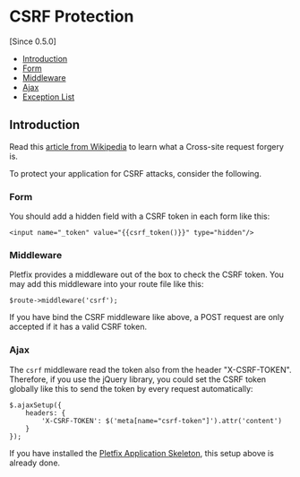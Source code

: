# CSRF Protection

[Since 0.5.0]

- [Introduction](#introduction)
- [Form](#form)
- [Middleware](#middleware)
- [Ajax](#ajax)
- [Exception List](#except)

<a name="introduction"></a>
## Introduction

Read this [article from Wikipedia](https://en.wikipedia.org/wiki/Cross-site_request_forgery) to learn what a 
Cross-site request forgery is.

To protect your application for CSRF attacks, consider the following.

<a name="form"></a>
### Form

You should add a hidden field with a CSRF token in each form like this:

    <input name="_token" value="{{csrf_token()}}" type="hidden"/>

<a name="middleware"></a>
### Middleware

Pletfix provides a middleware out of the box to check the CSRF token. You may add this middleware into your route 
file like this:

    $route->middleware('csrf');

If you have bind the CSRF middleware like above, a POST request are only accepted if it has a valid CSRF token.  

<a name="ajax"></a>
### Ajax

The `csrf` middleware read the token also from the header "X-CSRF-TOKEN". Therefore, if you use the jQuery library, you 
could set the CSRF token globally like this to send the token by every request automatically:

    $.ajaxSetup({
        headers: {
            'X-CSRF-TOKEN': $('meta[name="csrf-token"]').attr('content')
        }
    });
    
If you have installed the [Pletfix Application Skeleton](https://github.com/pletfix/app), this setup above is already
done.
   